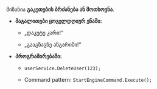 მიზანია **გაკეთების ბრძანება ან მოთხოვნა**.

- **მაგალითები ყოველდღიურ ენაში:**
    
    - „დაკეტე კარი!“
        
    - „გააგზავნე ანგარიში!“
        
- **პროგრამირებაში:**
    
    - `userService.DeleteUser(123);`
        
    - Command pattern: `StartEngineCommand.Execute();`